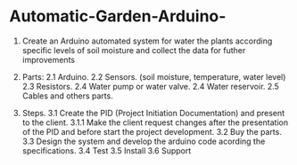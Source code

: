 # Automatic-Garden-Arduino-

1. Create an Arduino automated system for water the plants according specific levels of soil moisture and collect the data for futher improvements

2. Parts:
  2.1 Arduino. 
  2.2 Sensors. (soil moisture, temperature, water level)
  2.3 Resistors.
  2.4 Water pump or water valve.
  2.4 Water reservoir.
  2.5 Cables and others parts.
  
  
  3. Steps.
    3.1 Create the PID (Project Initiation Documentation) and present to the client.
      3.1.1 Make the client request changes after the presentation of the PID and before start the project development.
    3.2 Buy the parts.
    3.3 Design the system and develop the arduino code acording the specifications.
    3.4 Test
    3.5 Install 
    3.6 Support
    
    
  
  

